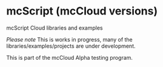 # mcScript (mcCloud versions)
mcScript Cloud libraries and examples

*Please note*
This is works in progress, many of the libraries/examples/projects are under development.

This is part of the mcCloud Alpha testing program.
